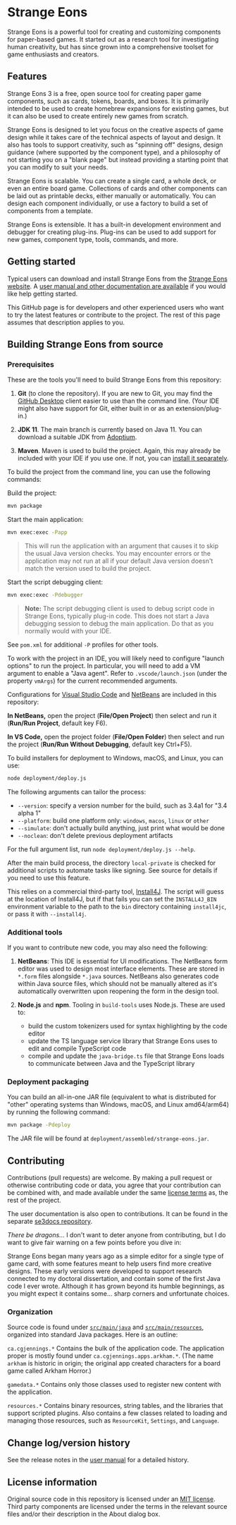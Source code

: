 # Strange Eons

Strange Eons is a powerful tool for creating and customizing
components for paper-based games. It started out as a research tool
for investigating human creativity, but has since grown into a
comprehensive toolset for game enthusiasts and creators.

## Features

Strange Eons 3 is a free, open source tool for creating paper
game components, such as cards, tokens, boards, and boxes. It is
primarily intended to be used to create homebrew expansions for
existing games, but it can also be used to create entirely new
games from scratch.

Strange Eons is designed to let you focus on the creative aspects
of game design while it takes care of the technical aspects of
layout and design. It also has tools to support creativity, such as
"spinning off" designs, design guidance (where supported by the
component type), and a philosophy of not starting you on a "blank
page" but instead providing a starting point that you can modify to
suit your needs.

Strange Eons is scalable. You can create a single card, a whole
deck, or even an entire board game. Collections of cards and other
components can be laid out as printable decks, either manually or
automatically. You can design each component individually, or use a
factory to build a set of components from a template.

Strange Eons is extensible. It has a built-in development
environment and debugger for creating plug-ins. Plug-ins can be
used to add support for new games, component type, tools, commands,
and more.

## Getting started

Typical users can download and install Strange Eons from the
[Strange Eons website](https://strangeeons.cgjennings.ca/).
A [user manual and other documentation are available](https://se3docs.cgjennings.ca/index.html)
if you would like help getting started.

This GitHub page is for developers and other experienced users who
want to try the latest features or contribute to the project.
The rest of this page assumes that description applies to you.

## Building Strange Eons from source

### Prerequisites

These are the tools you'll need to build Strange Eons from this repository:

1. **Git** (to clone the repository). If you are new to Git,
you may find the [GitHub Desktop](https://desktop.github.com/) client
easier to use than the command line.
(Your IDE might also have support for Git, either built in or as an extension/plug-in.)

2. **JDK 11**. The main branch is currently based on Java 11.
You can download a suitable JDK from
[Adoptium](https://adoptium.net/temurin/releases/?version=11).

3. **Maven**. Maven is used to build the project. Again, this may
already be included with your IDE if you use one. If not, you can
[install it separately](https://maven.apache.org/download.cgi).

To build the project from the command line, you can use the
following commands:

Build the project:
```bash
mvn package
```

Start the main application:
```bash
mvn exec:exec -Papp
```

> This will run the application with an argument that causes it to
> skip the usual Java version checks. You may encounter errors
> or the application may not run at all if your default Java version
> doesn't match the version used to build the project.

Start the script debugging client:
```bash
mvn exec:exec -Pdebugger
```

> **Note:** The script debugging client is used to debug script code
> in Strange Eons, typically plug-in code. This does not start a Java
> debugging session to debug the main application. Do that
> as you normally would with your IDE. 

See `pom.xml` for additional `-P` profiles for other tools.

To work with the project in an IDE, you will likely need to configure
"launch options" to run the project. In particular, you will need to
add a VM argument to enable a "Java agent". Refer to `.vscode/launch.json`
(under the property `vmArgs`) for the current recommended arguments.

Configurations for
[Visual Studio Code](https://code.visualstudio.com/) and
[NetBeans](https://netbeans.apache.org/)
are included in this repository:

**In NetBeans,** open the project (**File/Open Project**) then select and run it
(**Run/Run Project**, default key F6).

**In VS Code,** open the project folder (**File/Open Folder**) then select and
run the project (**Run/Run Without Debugging**, default key Ctrl+F5).

To build installers for deployment to Windows, macOS, and Linux, you can use:

```bash
node deployment/deploy.js
```

The following arguments can tailor the process:

 - `--version`: specify a version number for the build, such as 3.4a1 for "3.4 alpha 1"
 - `--platform`: build one platform only: `windows`, `macos`, `linux` or `other`
 - `--simulate`: don't actually build anything, just print what would be done
 - `--noclean`: don't delete previous deployment artifacts

For the full argument list, run `node deployment/deploy.js --help`.

After the main build process, the directory `local-private` is
checked for additional scripts to automate tasks like signing.
See source for details if you need to use this feature. 

This relies on a commercial third-party tool,
[Install4J](https://www.ej-technologies.com/products/install4j/overview.html).
The script will guess at the location of Install4J, but if that fails
you can set the `INSTALL4J_BIN` environment variable to the path to the
`bin` directory containing `install4jc`, or pass it with `--install4j`.

### Additional tools

If you want to contribute new code, you may also need the following:

1. **NetBeans**: This IDE is essential for UI modifications.
The NetBeans form editor was used to design most interface elements.
These are stored in `*.form` files alongside `*.java` sources.
NetBeans also generates code within Java source files, which should
not be manually altered as it's automatically overwritten upon
reopening the form in the design tool.

2. **Node.js** and **npm**. Tooling in `build-tools` uses Node.js. These are used to:
    - build the custom tokenizers used for syntax highlighting by the code editor
    - update the TS language service library that Strange Eons uses to edit and compile TypeScript code
    - compile and update the `java-bridge.ts` file that Strange Eons loads to communicate between Java and the TypeScript library

### Deployment packaging

You can build an all-in-one JAR file (equivalent to what is distributed
for "other" operating systems than Windows, macOS, and Linux amd64/arm64)
by running the following command:

```bash
mvn package -Pdeploy
```

The JAR file will be found at `deployment/assembled/strange-eons.jar`.



## Contributing

Contributions (pull requests) are welcome. By making a pull request
or otherwise contributing code or data, you agree that your
contribution can be combined with, and made available under the
same [license terms](LICENSE.txt) as, the rest of the project.

The user documentation is also open to contributions.
It can be found in the separate
[se3docs repository](https://github.com/CGJennings/se3docs).

*There be dragons...*
I don't want to deter anyone from contributing, but I do want to
give fair warning on a few points before you dive in:

Strange Eons began many years ago as a simple editor for a single
type of game card, with some features meant to help users find more
creative designs. These early versions were developed to support
research connected to my doctoral dissertation, and contain some of
the first Java code I ever wrote. Although it has grown beyond its
humble beginnings, as you might expect it contains some... sharp
corners and unfortunate choices.

### Organization

Source code is found under
[`src/main/java`](https://github.com/CGJennings/strange-eons/tree/main/src/main/java)
and
[`src/main/resources`](https://github.com/CGJennings/strange-eons/tree/main/src/main/resources),
organized into standard Java packages. Here is an outline:

`ca.cgjennings.*`
Contains the bulk of the application code. The application proper
is mostly found under `ca.cgjennings.apps.arkham.*`. (The name
`arkham` is historic in origin; the original app created characters
for a board game called Arkham Horror.)

`gamedata.*`
Contains only those classes used to register new content with the
application.

`resources.*`
Contains binary resources, string tables, and the libraries that
support scripted plugins. Also contains a few classes related to
loading and managing those resources, such as `ResourceKit`,
`Settings`, and `Language`.

## Change log/version history

See the release notes in the
[user manual](https://se3docs.cgjennings.ca/um-release-notes.html)
for a detailed history.

## License information

Original source code in this repository is licensed under an [MIT license](LICENSE.txt). Third party components are licensed under the terms in the relevant source files and/or their description in the About dialog box.